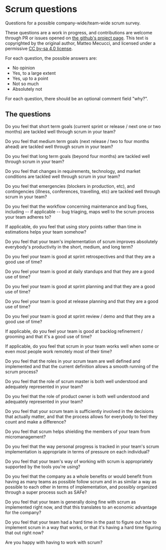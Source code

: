 # Scrum questions
Questions for a possible company-wide/team-wide scrum survey.

These questions are a work in progress, and contributions are welcome through PR or issues opened on [the github's project page](https://github.com/djrtl/scrum-questions). This text is copyrighted by the original author, Matteo Mecucci, and licensed under a permissive [CC by-sa 4.0 license](LICENSE.md).

For each question, the possible answers are:
* No opinion
* Yes, to a large extent
* Yes, up to a point
* Not so much
* Absolutely not

For each question, there should be an optional comment field "why?".

## The questions

Do you feel that short term goals (current sprint or release / next one or two months) are tackled well through scrum in your team?

Do you feel that medium term goals (next release / two to four months ahead) are tackled well through scrum in your team?

Do you feel that long term goals (beyond four months) are tackled well through scrum in your team?

Do you feel that changes in requirements, technology, and market conditions are tackled well through scrum in your team?

Do you feel that emergencies (blockers in production, etc), and contingencies (illness, conferences, travelling, etc) are tackled well through scrum in your team?

Do you feel that the workflow concerning maintenance and bug fixes, including -- if applicable -- bug triaging, maps well to the scrum process your team adheres to?

If applicable, do you feel that using story points rather than time in estimations helps your team somehow?

Do you feel that your team's implementation of scrum improves absolutely everybody's productivity in the short, medium, and long term?

Do you feel your team is good at sprint retrospectives and that they are a good use of time?

Do you feel your team is good at daily standups and that they are a good use of time?

Do you feel your team is good at sprint planning and that they are a good use of time?

Do you feel your team is good at release planning and that they are a good use of time?

Do you feel your team is good at sprint review / demo and that they are a good use of time?

If applicable, do you feel your team is good at backlog refinement / grooming and that it's a good use of time?

If applicable, do you feel that scrum in your team works well when some or even most people work remotely most of their time?

Do you feel that the roles in your scrum team are well defined and implemented and that the current definition allows a smooth running of the scrum process?

Do you feel that the role of scrum master is both well understood and adequately represented in your team?

Do you feel that the role of product owner is both well understood and adequately represented in your team?

Do you feel that your scrum team is sufficiently involved in the decisions that actually matter, and that the process allows for everybody to feel they count and make a difference?

Do you feel that scrum helps shielding the members of your team from micromanagement?

Do you feel that the way personal progress is tracked in your team's scrum implementation is appropriate in terms of pressure on each individual?

Do you feel that your team's way of working with scrum is appropriately supported by the tools you're using?

Do you feel that the company as a whole benefits or would benefit from having as many teams as possible follow scrum and in as similar a way as possible to each other in terms of implementation, and possibly organized through a super process such as SAFe?

Do you feel that your team is generally doing fine with scrum as implemented right now, and that this translates to an economic advantage for the company?

Do you feel that your team had a hard time in the past to figure out how to implement scrum in a way that works, or that it's having a hard time figuring that out right now?

Are you happy with having to work with scrum?
